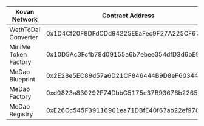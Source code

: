 | Kovan Network | Contract Address |
| --- | --- |
| WethToDai Converter | 0x1D4Cf20F8DFdCDd94225EEaFec9F27A225CF6713 |
| MiniMe Token Factory | 0x10D5Ac3Fcfb78d09155a6b7ebee354dfD3d6bE9a |
| MeDao Blueprint | 0x2E28e5EC89d57a6D21CF846444B9D8eF60344C6E |
| MeDao Factory | 0xd0823a830292F74DbbC5175c37B93676b226581a |
| MeDao Registry | 0xE26Cc545F39116901ea71DBfE40f67ab22ef9788 |
